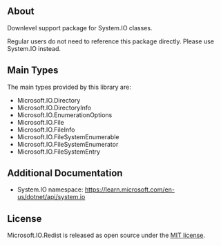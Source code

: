 ## About

Downlevel support package for System.IO classes.

Regular users do not need to reference this package directly. Please use System.IO instead.

## Main Types

The main types provided by this library are:

- Microsoft.IO.Directory
- Microsoft.IO.DirectoryInfo
- Microsoft.IO.EnumerationOptions
- Microsoft.IO.File
- Microsoft.IO.FileInfo
- Microsoft.IO.FileSystemEnumerable
- Microsoft.IO.FileSystemEnumerator
- Microsoft.IO.FileSystemEntry

## Additional Documentation

- System.IO namespace: https://learn.microsoft.com/en-us/dotnet/api/system.io

## License

Microsoft.IO.Redist is released as open source under the [MIT license](https://licenses.nuget.org/MIT).